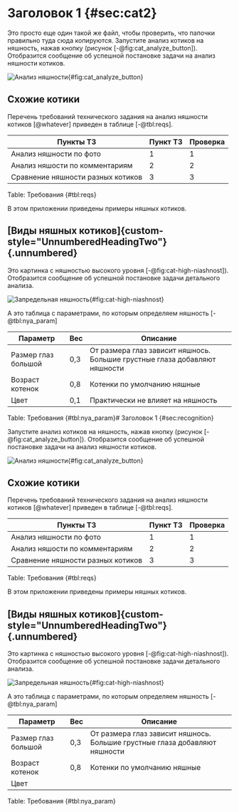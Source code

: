 # Заголовок 1 {#sec:cat2}

Это просто еще один такой же файл, чтобы проверить, что папочки правильно туда сюда копируются.
Запустите анализ котиков на няшность, нажав кнопку (рисунок [-@fig:cat_analyze_button]). Отобразится сообщение об успешной постановке задачи на анализ няшности котиков.

![Анализ няшности](img/cat-analyze-button.jpg){#fig:cat_analyze_button}

## Схожие котики

Перечень требований технического задания на анализ няшности котиков [@whatever] приведен в таблице [-@tbl:reqs].

| Пункты ТЗ                         | Пункт ТЗ | Проверка |
|-----------------------------------|----------|----------|
| Анализ няшности по фото           | 1        | 1        |
| Анализ няшости по комментариям    | 2        | 2        |
| Сравнение няшности разных котиков | 3        | 3        |

Table: Требования {#tbl:reqs}

В этом приложении приведены примеры няшных котиков.

## [Виды няшных котиков]{custom-style="UnnumberedHeadingTwo"} {.unnumbered}

Это картинка с няшностью высокого уровня [-@fig:cat-high-niashnost]). Отобразится сообщение об успешной постановке задачи детального анализа.

![Запредельная няшность](img/cat-high-niashnost.jpg){#fig:cat-high-niashnost}

А это таблица с параметрами, по которым определяем няшность [-@tbl:nya_param]

| Параметр       | Вес | Описание |
|----------------|-----|--|
| Размер глаз большой    | 0,3 | От размера глаз зависит няшнось. Большие грустные глаза добавляют няшности |
| Возраст котенок        |  0,8   | Котенки по умолчанию няшные |
| Цвет |  0,1   | Практически не влияет на няшность |

Table: Требования {#tbl:nya_param}# Заголовок 1 {#sec:recognition}

Запустите анализ котиков на няшность, нажав кнопку (рисунок [-@fig:cat_analyze_button]). Отобразится сообщение об успешной постановке задачи на анализ няшности котиков.

![Анализ няшности](img/cat-analyze-button.jpg){#fig:cat_analyze_button}

## Схожие котики

Перечень требований технического задания на анализ няшности котиков [@whatever] приведен в таблице [-@tbl:reqs].

| Пункты ТЗ                         | Пункт ТЗ | Проверка |
|-----------------------------------|----------|----------|
| Анализ няшности по фото           | 1        | 1        |
| Анализ няшости по комментариям    | 2        | 2        |
| Сравнение няшности разных котиков | 3        | 3        |

Table: Требования {#tbl:reqs}

В этом приложении приведены примеры няшных котиков.

## [Виды няшных котиков]{custom-style="UnnumberedHeadingTwo"} {.unnumbered}

Это картинка с няшностью высокого уровня [-@fig:cat-high-niashnost]). Отобразится сообщение об успешной постановке задачи детального анализа.

![Запредельная няшность](img/cat-high-niashnost.jpg){#fig:cat-high-niashnost}

А это таблица с параметрами, по которым определяем няшность [-@tbl:nya_param]

| Параметр       | Вес | Описание |
|----------------|-----|--|
| Размер глаз большой    | 0,3 | От размера глаз зависит няшнось. Большие грустные глаза добавляют няшности |
| Возраст котенок        |  0,8   | Котенки по умолчанию няшные |
| Цвет |     |  |

Table: Требования {#tbl:nya_param}
